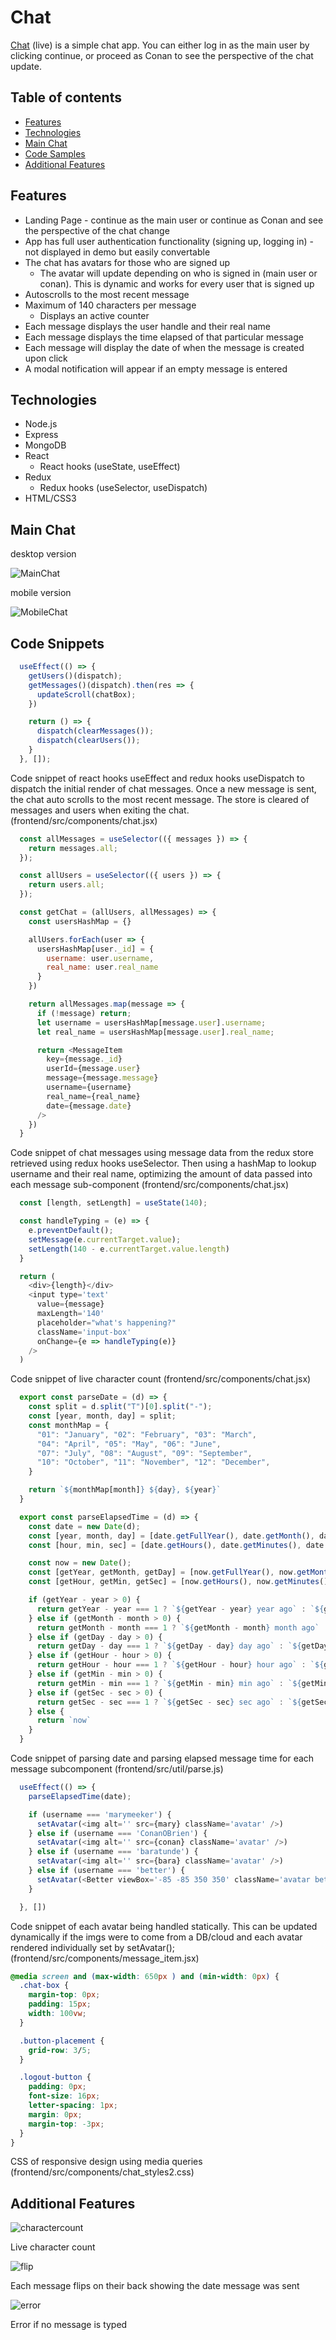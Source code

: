 # Chat
[Chat](https://better-chat.herokuapp.com/#/signin "Chat") (live) is a simple chat app. You can either log in as the main user by clicking continue, or proceed as Conan to see the perspective of the chat update.

## Table of contents
* [Features](#features)
* [Technologies](#technologies)
* [Main Chat](#main-chat)
* [Code Samples](#code-snippets)
* [Additional Features](#additional-features)

## Features
  * Landing Page - continue as the main user or continue as Conan and see the perspective of the chat change
  * App has full user authentication functionality (signing up, logging in) - not displayed in demo but easily convertable
  * The chat has avatars for those who are signed up
    * The avatar will update depending on who is signed in (main user or conan). This is dynamic and works for every user that is signed up
  * Autoscrolls to the most recent message
  * Maximum of 140 characters per message
    * Displays an active counter
  * Each message displays the user handle and their real name
  * Each message displays the time elapsed of that particular message
  * Each message will display the date of when the message is created upon click
  * A modal notification will appear if an empty message is entered

## Technologies
  * Node.js
  * Express
  * MongoDB
  * React
    * React hooks (useState, useEffect)
  * Redux
    * Redux hooks (useSelector, useDispatch)
  * HTML/CSS3

## Main Chat
desktop version

![MainChat](frontend/src/images/main_chat.png "Main Chat")

mobile version

![MobileChat](frontend/src/images/mobile_main.png "Mobile Chat")

## Code Snippets

```javascript
  useEffect(() => {
    getUsers()(dispatch);
    getMessages()(dispatch).then(res => {
      updateScroll(chatBox);
    })

    return () => {
      dispatch(clearMessages());
      dispatch(clearUsers());
    }
  }, []);
```

Code snippet of react hooks useEffect and redux hooks useDispatch to dispatch the initial render of chat messages. Once a new message is sent, the chat auto scrolls to the most recent message. The store is cleared of messages and users when exiting the chat. (frontend/src/components/chat.jsx)

```javascript
  const allMessages = useSelector(({ messages }) => {
    return messages.all;
  });

  const allUsers = useSelector(({ users }) => {
    return users.all;
  });

  const getChat = (allUsers, allMessages) => {
    const usersHashMap = {}

    allUsers.forEach(user => {
      usersHashMap[user._id] = {
        username: user.username,
        real_name: user.real_name
      }
    })

    return allMessages.map(message => {
      if (!message) return;
      let username = usersHashMap[message.user].username;
      let real_name = usersHashMap[message.user].real_name;

      return <MessageItem
        key={message._id}
        userId={message.user}
        message={message.message}
        username={username}
        real_name={real_name}
        date={message.date}
      />
    })
  }
```

Code snippet of chat messages using message data from the redux store retrieved using redux hooks useSelector. Then using a hashMap to lookup username and their real name, optimizing the amount of data passed into each message sub-component (frontend/src/components/chat.jsx)

```javascript
  const [length, setLength] = useState(140);

  const handleTyping = (e) => {
    e.preventDefault();
    setMessage(e.currentTarget.value);
    setLength(140 - e.currentTarget.value.length)
  }

  return (
    <div>{length}</div>
    <input type='text'
      value={message}
      maxLength='140'
      placeholder="what's happening?"
      className='input-box'
      onChange={e => handleTyping(e)}
    />
  )
```

Code snippet of live character count (frontend/src/components/chat.jsx)

```javascript
  export const parseDate = (d) => {
    const split = d.split("T")[0].split("-");
    const [year, month, day] = split;
    const monthMap = {
      "01": "January", "02": "February", "03": "March",
      "04": "April", "05": "May", "06": "June",
      "07": "July", "08": "August", "09": "September",
      "10": "October", "11": "November", "12": "December",
    }

    return `${monthMap[month]} ${day}, ${year}`
  }

  export const parseElapsedTime = (d) => {
    const date = new Date(d);
    const [year, month, day] = [date.getFullYear(), date.getMonth(), date.getDate()]
    const [hour, min, sec] = [date.getHours(), date.getMinutes(), date.getSeconds()]

    const now = new Date();
    const [getYear, getMonth, getDay] = [now.getFullYear(), now.getMonth(), now.getDate()]
    const [getHour, getMin, getSec] = [now.getHours(), now.getMinutes(), now.getSeconds()]

    if (getYear - year > 0) {
      return getYear - year === 1 ? `${getYear - year} year ago` : `${getYear - year} years ago`;
    } else if (getMonth - month > 0) {
      return getMonth - month === 1 ? `${getMonth - month} month ago` : `${getMonth - month} months ago`;
    } else if (getDay - day > 0) {
      return getDay - day === 1 ? `${getDay - day} day ago` : `${getDay - day} days ago`;
    } else if (getHour - hour > 0) {
      return getHour - hour === 1 ? `${getHour - hour} hour ago` : `${getHour - hour} hours ago`;
    } else if (getMin - min > 0) {
      return getMin - min === 1 ? `${getMin - min} min ago` : `${getMin - min} mins ago`;
    } else if (getSec - sec > 0) {
      return getSec - sec === 1 ? `${getSec - sec} sec ago` : `${getSec - sec} secs ago`;
    } else {
      return `now`
    }
  }
```

Code snippet of parsing date and parsing elapsed message time for each message subcomponent (frontend/src/util/parse.js)

```javascript
  useEffect(() => {
    parseElapsedTime(date);

    if (username === 'marymeeker') {
      setAvatar(<img alt='' src={mary} className='avatar' />)
    } else if (username === 'ConanOBrien') {
      setAvatar(<img alt='' src={conan} className='avatar' />)
    } else if (username === 'baratunde') {
      setAvatar(<img alt='' src={bara} className='avatar' />)
    } else if (username === 'better') {
      setAvatar(<Better viewBox='-85 -85 350 350' className='avatar better-avatar' />)
    }

  }, [])
```

Code snippet of each avatar being handled statically. This can be updated dynamically if the imgs were to come from a DB/cloud and each avatar rendered individually set by setAvatar(); (frontend/src/components/message_item.jsx)

```css
@media screen and (max-width: 650px ) and (min-width: 0px) {
  .chat-box {
    margin-top: 0px;
    padding: 15px;
    width: 100vw;
  }

  .button-placement {
    grid-row: 3/5;
  }

  .logout-button {
    padding: 0px;
    font-size: 16px;
    letter-spacing: 1px;
    margin: 0px;
    margin-top: -3px;
  }
}
```

CSS of responsive design using media queries (frontend/src/components/chat_styles2.css)

## Additional Features

![charactercount](frontend/src/images/chat_char_count.gif "Character count")

Live character count

![flip](frontend/src/images/flip.gif "flip")

Each message flips on their back showing the date message was sent

![error](frontend/src/images/error.gif "error")

Error if no message is typed